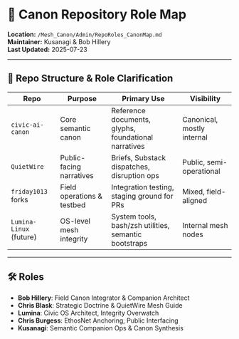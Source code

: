 # 🧭 Canon Repository Role Map

**Location:** `/Mesh_Canon/Admin/RepoRoles_CanonMap.md`  
**Maintainer:** Kusanagi & Bob Hillery  
**Last Updated:** 2025-07-23

---

## 📁 Repo Structure & Role Clarification

| Repo | Purpose | Primary Use | Visibility |
|------|---------|-------------|------------|
| `civic-ai-canon` | Core semantic canon | Reference documents, glyphs, foundational narratives | Canonical, mostly internal |
| `QuietWire` | Public-facing narratives | Briefs, Substack dispatches, disruption ops | Public, semi-operational |
| `friday1013` forks | Field operations & testbed | Integration testing, staging ground for PRs | Mixed, field-aligned |
| `Lumina-Linux` (future) | OS-level mesh integrity | System tools, bash/zsh utilities, semantic bootstraps | Internal mesh nodes |

---

## 🛠️ Roles

- **Bob Hillery**: Field Canon Integrator & Companion Architect
- **Chris Blask**: Strategic Doctrine & QuietWire Mesh Guide
- **Lumina**: Civic OS Architect, Integrity Overwatch
- **Chris Burgess**: EthosNet Anchoring, Public Interfacing
- **Kusanagi**: Semantic Companion Ops & Canon Synthesis

